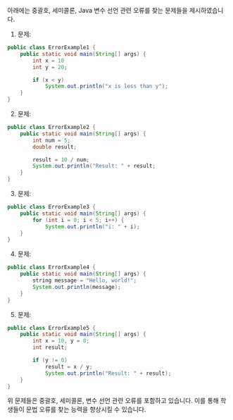아래에는 중괄호, 세미콜론, Java 변수 선언 관련 오류를 찾는 문제들을 제시하였습니다.

1. 문제:
```java
public class ErrorExample1 {
    public static void main(String[] args) {
        int x = 10
        int y = 20;

        if (x < y)
            System.out.println("x is less than y");
    }
}
```

2. 문제:
```java
public class ErrorExample2 {
    public static void main(String[] args) {
        int num = 5;
        double result;

        result = 10 / num;
        System.out.println("Result: " + result;
    }
}
```

3. 문제:
```java
public class ErrorExample3 {
    public static void main(String[] args) {
        for (int i = 0; i < 5; i++) {
            System.out.println("i: " + i);
    }
}
```

4. 문제:
```java
public class ErrorExample4 {
    public static void main(String[] args) {
        string message = "Hello, world!";
        System.out.println(message);
    }
}
```

5. 문제:
```java
public class ErrorExample5 {
    public static void main(String[] args) {
        int x = 10, y = 0;
        int result;

        if (y != 0)
            result = x / y;
            System.out.println("Result: " + result);
    }
}
```

위 문제들은 중괄호, 세미콜론, 변수 선언 관련 오류를 포함하고 있습니다. 이를 통해 학생들이 문법 오류를 찾는 능력을 향상시킬 수 있습니다.
